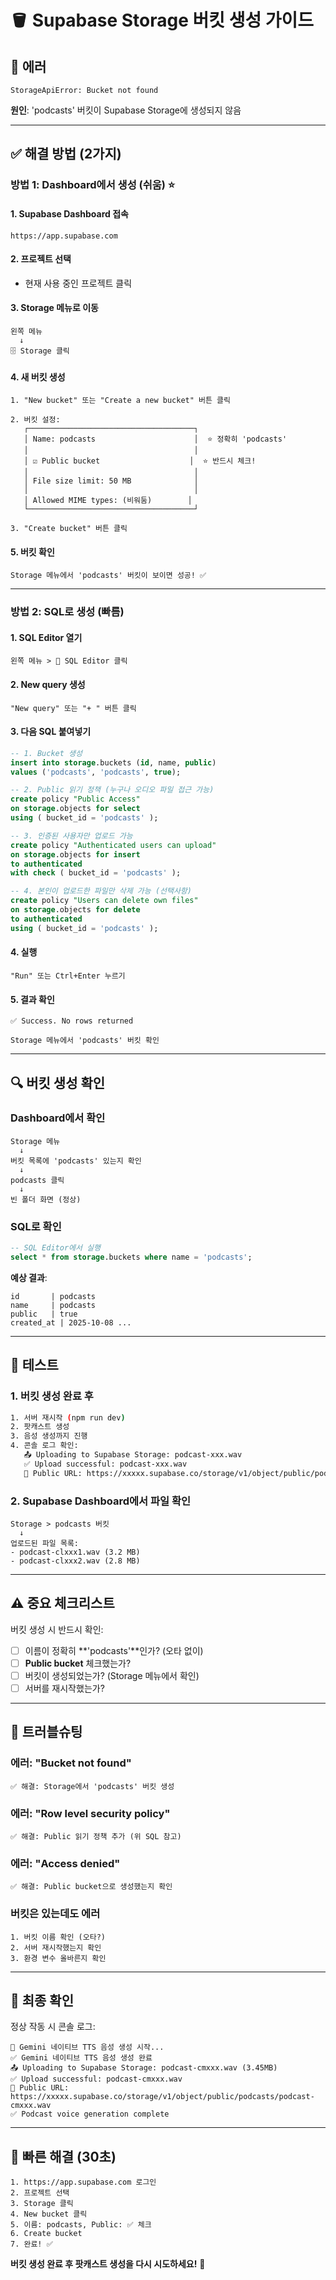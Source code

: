 # 🪣 Supabase Storage 버킷 생성 가이드

## 🐛 에러
```
StorageApiError: Bucket not found
```

**원인**: 'podcasts' 버킷이 Supabase Storage에 생성되지 않음

---

## ✅ 해결 방법 (2가지)

### 방법 1: Dashboard에서 생성 (쉬움) ⭐

#### 1. Supabase Dashboard 접속
```
https://app.supabase.com
```

#### 2. 프로젝트 선택
- 현재 사용 중인 프로젝트 클릭

#### 3. Storage 메뉴로 이동
```
왼쪽 메뉴
  ↓
🗄️ Storage 클릭
```

#### 4. 새 버킷 생성
```
1. "New bucket" 또는 "Create a new bucket" 버튼 클릭

2. 버킷 설정:
   ┌─────────────────────────────────────┐
   │ Name: podcasts                      │  ⭐ 정확히 'podcasts'
   │                                     │
   │ ☑ Public bucket                    │  ⭐ 반드시 체크!
   │                                     │
   │ File size limit: 50 MB              │
   │                                     │
   │ Allowed MIME types: (비워둠)        │
   └─────────────────────────────────────┘

3. "Create bucket" 버튼 클릭
```

#### 5. 버킷 확인
```
Storage 메뉴에서 'podcasts' 버킷이 보이면 성공! ✅
```

---

### 방법 2: SQL로 생성 (빠름)

#### 1. SQL Editor 열기
```
왼쪽 메뉴 > 🔧 SQL Editor 클릭
```

#### 2. New query 생성
```
"New query" 또는 "+ " 버튼 클릭
```

#### 3. 다음 SQL 붙여넣기
```sql
-- 1. Bucket 생성
insert into storage.buckets (id, name, public)
values ('podcasts', 'podcasts', true);

-- 2. Public 읽기 정책 (누구나 오디오 파일 접근 가능)
create policy "Public Access"
on storage.objects for select
using ( bucket_id = 'podcasts' );

-- 3. 인증된 사용자만 업로드 가능
create policy "Authenticated users can upload"
on storage.objects for insert
to authenticated
with check ( bucket_id = 'podcasts' );

-- 4. 본인이 업로드한 파일만 삭제 가능 (선택사항)
create policy "Users can delete own files"
on storage.objects for delete
to authenticated
using ( bucket_id = 'podcasts' );
```

#### 4. 실행
```
"Run" 또는 Ctrl+Enter 누르기
```

#### 5. 결과 확인
```
✅ Success. No rows returned

Storage 메뉴에서 'podcasts' 버킷 확인
```

---

## 🔍 버킷 생성 확인

### Dashboard에서 확인
```
Storage 메뉴
  ↓
버킷 목록에 'podcasts' 있는지 확인
  ↓
podcasts 클릭
  ↓
빈 폴더 화면 (정상)
```

### SQL로 확인
```sql
-- SQL Editor에서 실행
select * from storage.buckets where name = 'podcasts';
```

**예상 결과**:
```
id       | podcasts
name     | podcasts
public   | true
created_at | 2025-10-08 ...
```

---

## 🧪 테스트

### 1. 버킷 생성 완료 후
```bash
1. 서버 재시작 (npm run dev)
2. 팟캐스트 생성
3. 음성 생성까지 진행
4. 콘솔 로그 확인:
   📤 Uploading to Supabase Storage: podcast-xxx.wav
   ✅ Upload successful: podcast-xxx.wav
   🔗 Public URL: https://xxxxx.supabase.co/storage/v1/object/public/podcasts/podcast-xxx.wav
```

### 2. Supabase Dashboard에서 파일 확인
```
Storage > podcasts 버킷
  ↓
업로드된 파일 목록:
- podcast-clxxx1.wav (3.2 MB)
- podcast-clxxx2.wav (2.8 MB)
```

---

## ⚠️ 중요 체크리스트

버킷 생성 시 반드시 확인:

- [ ] 이름이 정확히 **'podcasts'**인가? (오타 없이)
- [ ] **Public bucket** 체크했는가?
- [ ] 버킷이 생성되었는가? (Storage 메뉴에서 확인)
- [ ] 서버를 재시작했는가?

---

## 🔧 트러블슈팅

### 에러: "Bucket not found"
```
✅ 해결: Storage에서 'podcasts' 버킷 생성
```

### 에러: "Row level security policy"
```
✅ 해결: Public 읽기 정책 추가 (위 SQL 참고)
```

### 에러: "Access denied"
```
✅ 해결: Public bucket으로 생성했는지 확인
```

### 버킷은 있는데도 에러
```
1. 버킷 이름 확인 (오타?)
2. 서버 재시작했는지 확인
3. 환경 변수 올바른지 확인
```

---

## 🎯 최종 확인

정상 작동 시 콘솔 로그:

```
🎤 Gemini 네이티브 TTS 음성 생성 시작...
✅ Gemini 네이티브 TTS 음성 생성 완료
📤 Uploading to Supabase Storage: podcast-cmxxx.wav (3.45MB)
✅ Upload successful: podcast-cmxxx.wav
🔗 Public URL: https://xxxxx.supabase.co/storage/v1/object/public/podcasts/podcast-cmxxx.wav
✅ Podcast voice generation complete
```

---

## 🚀 빠른 해결 (30초)

```
1. https://app.supabase.com 로그인
2. 프로젝트 선택
3. Storage 클릭
4. New bucket 클릭
5. 이름: podcasts, Public: ✅ 체크
6. Create bucket
7. 완료! ✅
```

**버킷 생성 완료 후 팟캐스트 생성을 다시 시도하세요!** 🎉

